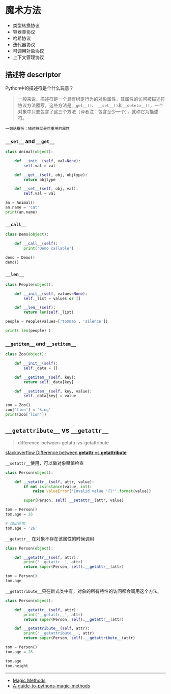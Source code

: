 # 魔术方法

- 类型转换协议
- 容器类协议
- 哈希协议
- 迭代器协议
- 可调用对象协议
- 上下文管理协议


## 描述符 descriptor

Python中的描述符是个什么玩意？

> 一般来说，描述符是一个具有绑定行为的对象属性，其属性的访问被描述符协议方法覆写。这些方法是`__get__()`、 `__set__()`和`__delete__()`，一个对象中只要包含了这三个方法（译者注：包含至少一个），就称它为描述符。

`一句话概括：描述符就是可重用的属性`


### `__set__` and `__get__`

```python
class Animal(object):

    def __init__(self, val=None):
        self.val = val

    def __get__(self, obj, objtype):
        return objtype

    def __set__(self, obj, val):
        self.val = val

an = Animal()
an.name = 'cat'
print(an.name)
```



### `__call__`

```python
class Demo(object):

    def __call__(self):
        print('Demo callable')

demo = Demo()
demo()
```


### `__len__`

```python
class People(object):

    def __init__(self, values=None):
        self._list = values or []

    def __len__(self):
        return len(self._list)

people = People(values=['tommao', 'silence'])

print( len(people) )
```


### `__getitem__` and `__setitem__`

```python
class Zoo(object):

    def __init__(self):
        self._data = {}

    def __getitem__(self, key):
        return self._data[key]

    def __setitem__(self, key, value):
        self._data[key] = value

zoo = Zoo()
zoo['lion'] = 'king'
print(zoo['lion'])
```

## `__getattribute__` vs `__getattr__`

> difference-between-getattr-vs-getattribute

[stackoverflow Difference between __getattr__ vs __getattribute__](https://stackoverflow.com/questions/3278077/difference-between-getattr-vs-getattribute)

`__setattr__`使用，可以做对象赋值检查

```python
class Person(object):

    def __setattr__(self, attr, value):
        if not isinstance(value, int):
            raise ValueError('Invalid value "{}"'.format(value))

        super(Person, self).__setattr__(attr, value)

tom = Person()
tom.age = 26

# 抛出异常
tom.age = '26'
```

`__getattr__` 在对象不存在该属性的时候调用

```python
class Person(object):

    def __getattr__(self, attr):
        print('__getattr__', attr)
        return super(Person, self).__getattr__(attr)

tom = Person()
tom.age
```

`__getattribute__`只在新式类中有，对象的所有特性的访问都会调用这个方法。

```python
class Person(object):

    def __getattr__(self, attr):
        print('__getattr__', attr)
        return super(Person, self).__getattr__(attr)

    def __getattribute__(self, attr):
        print('__getattribute__', attr)
        return super(Person, self).__getattribute__(attr)

tom = Person()
tom.age = 26

tom.age
tom.height
```

----

- [Magic Methods](http://farmdev.com/src/secrets/magicmethod/index.html)
- [A-guide-to-pythons-magic-methods](http://pycoders-weekly-chinese.readthedocs.io/en/latest/issue6/a-guide-to-pythons-magic-methods.html)


